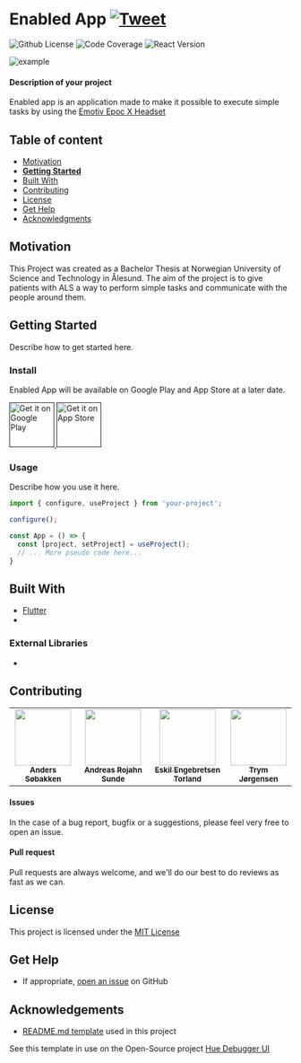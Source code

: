 # Enabled App [![Tweet](https://img.shields.io/twitter/url/http/shields.io.svg?style=social)](https://twitter.com/intent/tweet?text=Check%20out%20this%20cool%20project&url=https://github.com/andesob/Enabled-app&hashtags=project,opensource)

![Github License](https://img.shields.io/badge/license-MIT-green)
![Code Coverage](https://img.shields.io/badge/coverage-90%25-green)
![React Version](https://img.shields.io/badge/react-v16.12.0-blue.svg)

![example](https://mdn.mozillademos.org/files/10529/inspector.png)

#### Description of your project
Enabled app is an application made to make it possible to execute simple tasks by using the [Emotiv Epoc X Headset](https://www.emotiv.com/epoc-x/) 

## Table of content

- [Motivation](#motivation)
- [**Getting Started**](#getting-started)
- [Built With](#built-with)
- [Contributing](#contributing)
- [License](#license)
- [Get Help](#get-help)
- [Acknowledgments](#acknowledgements)

## Motivation
This Project was created as a Bachelor Thesis at Norwegian University of Science and Technology in Ålesund. The aim of the project is to give patients with ALS a way to perform simple tasks and communicate with the people around them. 

## Getting Started
Describe how to get started here.

### Install

Enabled App will be available on Google Play and App Store at a later date. 
<p align="left">
<a href="">
    <img alt="Get it on Google Play"
        height="80"
        src="https://images.squarespace-cdn.com/content/v1/55e50bdfe4b0a8e8abf3e82c/1532445518096-ZIE5N2FBQP5J7H31RMKF/ke17ZwdGBToddI8pDm48kLVvASrjTasyVRL7pDcruINZw-zPPgdn4jUwVcJE1ZvWEtT5uBSRWt4vQZAgTJucoTqqXjS3CfNDSuuf31e0tVE6NuP7hFDNQxTVsA3HqqbN8iOga9h4TKX7aaUAcobSqWQ6l2WM7tn7mqHTODzkmeM/global-playstore.png" />
</a>  
<a href="">
    <img alt="Get it on App Store"
        height="80"
        src="https://i1.wp.com/incipia.co/wp-content/uploads/2017/10/app-store.png?fit=519%2C160&ssl=1" />
        </a>
        </p>

### Usage
Describe how you use it here.
```javascript
import { configure, useProject } from 'your-project';

configure();

const App = () => {
  const [project, setProject] = useProject();
  // ... More pseudo code here...
}
```
## Built With

- [Flutter](https://flutter.dev/)
- 

### External Libraries

- 

## Contributing
<table>
  <tr>
  <td align="center"><a href="https://github.com/andesob"><img src="https://avatars.githubusercontent.com/u/48057293?s=400&v=4" width="100px;" alt=""/><br /><sub><b>Anders Søbakken</b></sub></td>
  <td align="center"><a href="https://github.com/rojahno"><img src="https://avatars.githubusercontent.com/u/48057307?s=460&v=4" width="100px;" alt=""/><br /><sub><b>Andreas Rojahn Sunde</b></sub></td>
  <td align="center"><a href="https://github.com/EskilTorland"><img src="https://avatars.githubusercontent.com/u/48057831?s=460&v=4" width="100px;" alt=""/><br /><sub><b>Eskil Engebretsen Torland</b></sub></td>
  <td align="center"><a href="https://github.com/trymjor"><img src="https://avatars.githubusercontent.com/u/46708784?s=460&v=4" width="100px;" alt=""/><br /><sub><b>Trym Jørgensen</b></sub></td>
  </tr>
</table>

#### Issues
In the case of a bug report, bugfix or a suggestions, please feel very free to open an issue.

#### Pull request
Pull requests are always welcome, and we'll do our best to do reviews as fast as we can.

## License

This project is licensed under the [MIT License](https://github.com/this/project/blob/master/LICENSE)

## Get Help
- If appropriate, [open an issue](https://github.com/this/project/issues) on GitHub

## Acknowledgements

- [README.md template](https://gist.github.com/SimonHoiberg/15db461e2c1c2e933d94ffeb363e2185) used in this project

See this template in use on the Open-Source project [Hue Debugger UI](https://github.com/Silind-Software/Hue-Debugger-UI)

